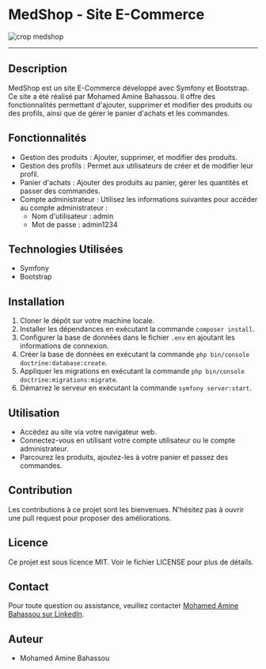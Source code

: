 # MedShop - Site E-Commerce

![crop medshop](https://github.com/Medamine-Bahassou/MedShop_E-Commerce-Website-Symfony/assets/146652318/77928c38-632b-440c-85a7-262195dc0c4c)


<hr>

## Description
MedShop est un site E-Commerce développé avec Symfony et Bootstrap. Ce site a été réalisé par Mohamed Amine Bahassou. Il offre des fonctionnalités permettant d'ajouter, supprimer et modifier des produits ou des profils, ainsi que de gérer le panier d'achats et les commandes.

## Fonctionnalités
- Gestion des produits : Ajouter, supprimer, et modifier des produits.
- Gestion des profils : Permet aux utilisateurs de créer et de modifier leur profil.
- Panier d'achats : Ajouter des produits au panier, gérer les quantités et passer des commandes.
- Compte administrateur : Utilisez les informations suivantes pour accéder au compte administrateur : 
  - Nom d'utilisateur : admin
  - Mot de passe : admin1234

## Technologies Utilisées
- Symfony
- Bootstrap

## Installation
1. Cloner le dépôt sur votre machine locale.
2. Installer les dépendances en exécutant la commande `composer install`.
3. Configurer la base de données dans le fichier `.env` en ajoutant les informations de connexion.
4. Créer la base de données en exécutant la commande `php bin/console doctrine:database:create`.
5. Appliquer les migrations en exécutant la commande `php bin/console doctrine:migrations:migrate`.
6. Démarrez le serveur en exécutant la commande `symfony server:start`.

## Utilisation
- Accédez au site via votre navigateur web.
- Connectez-vous en utilisant votre compte utilisateur ou le compte administrateur.
- Parcourez les produits, ajoutez-les à votre panier et passez des commandes.

## Contribution
Les contributions à ce projet sont les bienvenues. N'hésitez pas à ouvrir une pull request pour proposer des améliorations.

## Licence
Ce projet est sous licence MIT. Voir le fichier LICENSE pour plus de détails.

## Contact
Pour toute question ou assistance, veuillez contacter [Mohamed Amine Bahassou sur LinkedIn](https://www.linkedin.com/in/mohamed-amine-bahassou/).

## Auteur
- Mohamed Amine Bahassou
